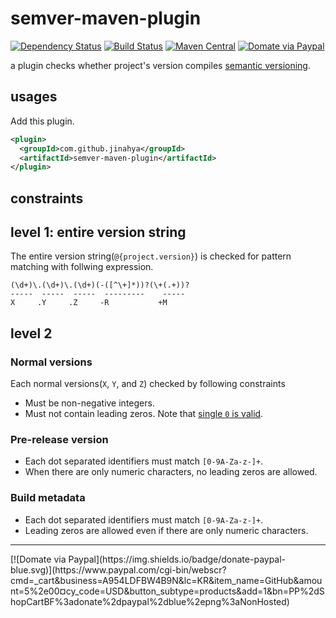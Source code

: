 # semver-maven-plugin
[![Dependency Status](https://www.versioneye.com/user/projects/566aa44f43cfea00310001f6/badge.svg?style=flat)](https://www.versioneye.com/user/projects/566aa44f43cfea00310001f6)
[![Build Status](https://travis-ci.org/jinahya/semver-maven-plugin.svg?branch=develop)](https://travis-ci.org/jinahya/semver-maven-plugin)
[![Maven Central](https://img.shields.io/maven-central/v/com.github.jinahya/semver-maven-plugin.svg)](http://search.maven.org/#search%7Cga%7C1%7Cg%3A%22com.github.jinahya%22%20a%3A%22semver-maven-plugin%22)
[![Domate via Paypal](https://img.shields.io/badge/donate-paypal-blue.svg)](https://www.paypal.com/cgi-bin/webscr?cmd=_cart&business=A954LDFBW4B9N&lc=KR&item_name=GitHub&amount=5%2e00&currency_code=USD&button_subtype=products&add=1&bn=PP%2dShopCartBF%3adonate%2dpaypal%2dblue%2epng%3aNonHosted)

a plugin checks whether project's version compiles [semantic versioning](http://semver.org/).
## usages
Add this plugin.
```xml
<plugin>
  <groupId>com.github.jinahya</groupId>
  <artifactId>semver-maven-plugin</artifactId>
</plugin>
```
## constraints
## level 1: entire version string
The entire version string(`@{project.version}`) is checked for pattern matching with follwing expression.
```
(\d+)\.(\d+)\.(\d+)(-([^\+]*))?(\+(.+))?
-----  -----  -----  ---------    -----
X     .Y     .Z     -R           +M
```
## level 2
### Normal versions
Each normal versions(`X`, `Y`, and `Z`) checked by following constraints
 * Must be non-negative integers.
 * Must not contain leading zeros. Note that [single `0` is valid](https://github.com/mojombo/semver/issues/185).
### Pre-release version
 * Each dot separated identifiers must match `[0-9A-Za-z-]+`.
 * When there are only numeric characters, no leading zeros are allowed.
### Build metadata
 * Each dot separated identifiers must match `[0-9A-Za-z-]+`.
 * Leading zeros are allowed even if there are only numeric characters.
<hr/>
[![Domate via Paypal](https://img.shields.io/badge/donate-paypal-blue.svg)](https://www.paypal.com/cgi-bin/webscr?cmd=_cart&business=A954LDFBW4B9N&lc=KR&item_name=GitHub&amount=5%2e00&currency_code=USD&button_subtype=products&add=1&bn=PP%2dShopCartBF%3adonate%2dpaypal%2dblue%2epng%3aNonHosted)
